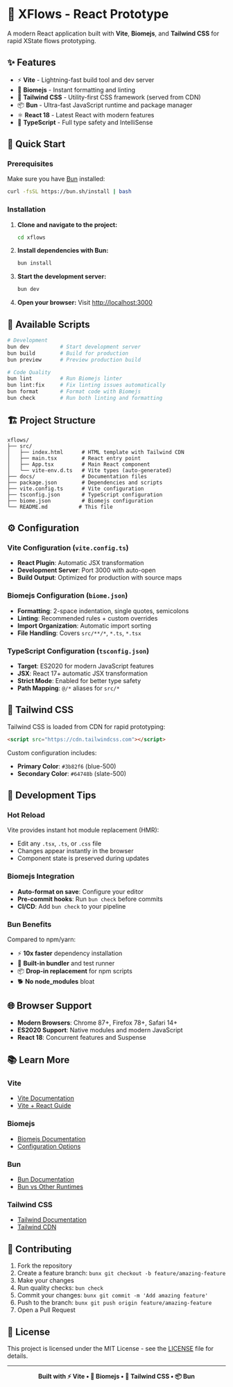 # 🚀 XFlows - React Prototype

A modern React application built with **Vite**, **Biomejs**, and **Tailwind CSS** for rapid XState flows prototyping.

## ✨ Features

- ⚡ **Vite** - Lightning-fast build tool and dev server
- 🎨 **Biomejs** - Instant formatting and linting
- 🎯 **Tailwind CSS** - Utility-first CSS framework (served from CDN)
- 📦 **Bun** - Ultra-fast JavaScript runtime and package manager
- ⚛️ **React 18** - Latest React with modern features
- 🔷 **TypeScript** - Full type safety and IntelliSense

## 🚀 Quick Start

### Prerequisites

Make sure you have [Bun](https://bun.sh/docs/installation) installed:

```bash
curl -fsSL https://bun.sh/install | bash
```

### Installation

1. **Clone and navigate to the project:**
   ```bash
   cd xflows
   ```

2. **Install dependencies with Bun:**
   ```bash
   bun install
   ```

3. **Start the development server:**
   ```bash
   bun dev
   ```

4. **Open your browser:**
   Visit [http://localhost:3000](http://localhost:3000)

## 📜 Available Scripts

```bash
# Development
bun dev          # Start development server
bun build        # Build for production
bun preview      # Preview production build

# Code Quality
bun lint         # Run Biomejs linter
bun lint:fix     # Fix linting issues automatically
bun format       # Format code with Biomejs
bun check        # Run both linting and formatting
```

## 🏗️ Project Structure

```
xflows/
├── src/
│   ├── index.html      # HTML template with Tailwind CDN
│   ├── main.tsx        # React entry point
│   ├── App.tsx         # Main React component
│   └── vite-env.d.ts   # Vite types (auto-generated)
├── docs/               # Documentation files
├── package.json        # Dependencies and scripts
├── vite.config.ts      # Vite configuration
├── tsconfig.json       # TypeScript configuration
├── biome.json          # Biomejs configuration
└── README.md          # This file
```

## ⚙️ Configuration

### Vite Configuration (`vite.config.ts`)

- **React Plugin**: Automatic JSX transformation
- **Development Server**: Port 3000 with auto-open
- **Build Output**: Optimized for production with source maps

### Biomejs Configuration (`biome.json`)

- **Formatting**: 2-space indentation, single quotes, semicolons
- **Linting**: Recommended rules + custom overrides
- **Import Organization**: Automatic import sorting
- **File Handling**: Covers `src/**/*`, `*.ts`, `*.tsx`

### TypeScript Configuration (`tsconfig.json`)

- **Target**: ES2020 for modern JavaScript features
- **JSX**: React 17+ automatic JSX transformation
- **Strict Mode**: Enabled for better type safety
- **Path Mapping**: `@/*` aliases for `src/*`

## 🎨 Tailwind CSS

Tailwind CSS is loaded from CDN for rapid prototyping:

```html
<script src="https://cdn.tailwindcss.com"></script>
```

Custom configuration includes:
- **Primary Color**: `#3b82f6` (blue-500)
- **Secondary Color**: `#64748b` (slate-500)

## 🔧 Development Tips

### Hot Reload

Vite provides instant hot module replacement (HMR):
- Edit any `.tsx`, `.ts`, or `.css` file
- Changes appear instantly in the browser
- Component state is preserved during updates

### Biomejs Integration

- **Auto-format on save**: Configure your editor
- **Pre-commit hooks**: Run `bun check` before commits
- **CI/CD**: Add `bun check` to your pipeline

### Bun Benefits

Compared to npm/yarn:
- ⚡ **10x faster** dependency installation
- 🔄 **Built-in bundler** and test runner
- 📦 **Drop-in replacement** for npm scripts
- 🐕 **No node_modules** bloat

## 🌐 Browser Support

- **Modern Browsers**: Chrome 87+, Firefox 78+, Safari 14+
- **ES2020 Support**: Native modules and modern JavaScript
- **React 18**: Concurrent features and Suspense

## 📚 Learn More

### Vite
- [Vite Documentation](https://vitejs.dev/)
- [Vite + React Guide](https://vitejs.dev/guide/features.html#react-jsx)

### Biomejs
- [Biomejs Documentation](https://biomejs.dev/)
- [Configuration Options](https://biomejs.dev/configuration/)

### Bun
- [Bun Documentation](https://bun.sh/docs/)
- [Bun vs Other Runtimes](https://bun.sh/docs/benchmarks/)

### Tailwind CSS
- [Tailwind Documentation](https://tailwindcss.com/docs)
- [Tailwind CDN](https://tailwindcss.com/docs/installation/play-cdn)

## 🤝 Contributing

1. Fork the repository
2. Create a feature branch: `bunx git checkout -b feature/amazing-feature`
3. Make your changes
4. Run quality checks: `bun check`
5. Commit your changes: `bunx git commit -m 'Add amazing feature'`
6. Push to the branch: `bunx git push origin feature/amazing-feature`
7. Open a Pull Request

## 📄 License

This project is licensed under the MIT License - see the [LICENSE](LICENSE) file for details.

---

<p align="center">
  <strong>Built with ⚡ Vite • 🎨 Biomejs • 🎯 Tailwind CSS • 📦 Bun</strong>
</p>
